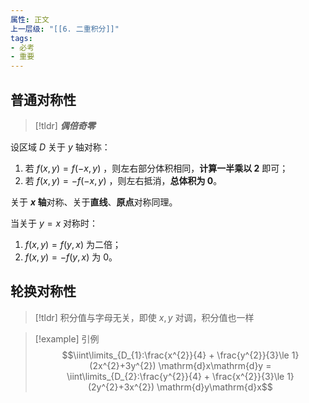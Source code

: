 ```yaml
---
属性: 正文
上一层级: "[[6. 二重积分]]"
tags:
- 必考
- 重要
---
```


## 普通对称性

> [!tldr] 
> ***偶倍奇零***

设区域 $D$  关于 $y$ 轴对称：

1. 若 $f(x,y) = f(-x, y)$ ，则左右部分体积相同，**计算一半乘以 $2$** 即可；
2. 若 $f(x,y) = -f(-x, y)$  ，则左右抵消，**总体积为 $0$**。

关于 **$x$ 轴**对称、关于**直线**、**原点**对称同理。

当关于 $y = x$ 对称时：

1. $f(x,y) = f(y,x)$ 为二倍；
2. $f(x,y) = -f(y,x)$ 为 $0$。

## 轮换对称性

> [!tldr] 
> 积分值与字母无关，即使 $x,y$ 对调，积分值也一样

> [!example] 引例
> $$\iint\limits_{D_{1}:\frac{x^{2}}{4} + \frac{y^{2}}{3}\le 1} (2x^{2}+3y^{2}) \mathrm{d}x\mathrm{d}y = \iint\limits_{D_{2}:\frac{y^{2}}{4} + \frac{x^{2}}{3}\le 1} (2y^{2}+3x^{2}) \mathrm{d}y\mathrm{d}x$$